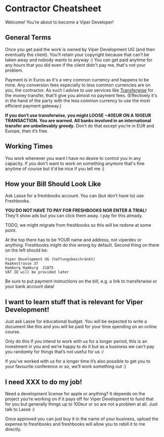 # Contractor Cheatsheet

Welcome! You’re about to become a Viper Developer!

## General Terms

Once you get paid the work is owned by Viper Development UG (and then eventually the client). You’ll retain your copyright because that can’t be taken away and nobody wants to anyway :) You can get paid anytime for any hours that you did even if the client didn't pay me, that's not your problem.

Payment is in Euros as it's a very common currency and happens to be mine. Any conversion fees especially to less common currencies are on you, the contractor. As such I advise to use services like [Transferwise](https://transferwise.com) for the money transfer, that’ll give you almost no payment fees. (Effectively it's in the hand of the party with the less common currency to use the most efficient payment gateway.)

**If you don’t use transferwise, you might LOOSE ~40EUR ON A 100EUR TRANSACTION. You are warned. All banks involved in an international transfer are unbelievably greedy.** Don’t do that except you’re in EUR and Europe, then it’s free.

## Working Times

You work whenever you want I have no desire to control you in any capacity. If you don't want to work on something anymore that's fine anytime of course but it'd be nice if you tell me :)

## How your Bill Should Look Like

Ask Lasse for a freshbooks account. You can (but don’t have to) use Freshbooks.

**YOU DO NOT HAVE TO PAY FOR FRESHBOOKS NOR ENTER A TRIAL!** They’ll show ads but you can click them away. I pay for this already.

TODO, we might migrate from freshbooks so this will be redone at some point.

At the top there has to be YOUR name and address, not viperdev or anything. Freshbooks might do this wrong by default.
Second thing on there on the left should be:

```
Viper Development UG (haftungsbeschränkt)
Haakestrasse 37
Hamburg Hamburg  21075 
VAT ID will be provided later
```

Be sure to put payment instructions on the bill, e.g. a link to transferwise or your bank account data!

## I want to learn stuff that is relevant for Viper Development!

Just ask Lasse for educational budget. You will be expected to write a document like this and you will be paid for your time spending on an online course.

Only do this if you intend to work with us for a longer period, this is an investment in you and we’re happy to do it but as a business we can’t pay you randomly for things that’s not useful for us :/

If you’ve worked with us for a longer time it’s also possible to get you to your favourite conference or so, we’ll work something out :)

## I need XXX to do my job!

Need a development license for apple or anything? It depends on the project you’re working on if it pays off for Viper Development to fund that for you but generally things up to 100eur or so are not a problem at all. Just talk to Lasse :)

Once approved you can just buy it in the name of your business, upload the expense to freshbooks and freshbooks will allow you to rebill it to me directly.

